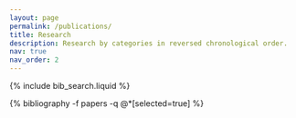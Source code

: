 ```yaml
---
layout: page
permalink: /publications/
title: Research
description: Research by categories in reversed chronological order. 
nav: true
nav_order: 2
---
```


<!-- _pages/publications.md -->

<!-- Bibsearch Feature -->

{% include bib_search.liquid %}

<div class="publications">

{% bibliography -f papers -q @*[selected=true] %}

</div>
